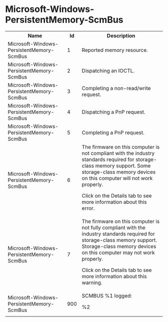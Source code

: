 # Microsoft-Windows-PersistentMemory-ScmBus

<table>
<colgroup><col/><col/><col/></colgroup>
<tr><th>Name</th><th>Id</th><th>Description</th></tr>
<tr><td>Microsoft-Windows-PersistentMemory-ScmBus</td><td>1</td><td>Reported memory resource.</td></tr>
<tr><td>Microsoft-Windows-PersistentMemory-ScmBus</td><td>2</td><td>Dispatching an IOCTL.</td></tr>
<tr><td>Microsoft-Windows-PersistentMemory-ScmBus</td><td>3</td><td>Completing a non-read/write request.</td></tr>
<tr><td>Microsoft-Windows-PersistentMemory-ScmBus</td><td>4</td><td>Dispatching a PnP request.</td></tr>
<tr><td>Microsoft-Windows-PersistentMemory-ScmBus</td><td>5</td><td>Completing a PnP request.</td></tr>
<tr><td>Microsoft-Windows-PersistentMemory-ScmBus</td><td>6</td><td>The firmware on this computer is not compliant with the industry standards required for storage-class memory support. Some storage-class memory devices on this computer will not work properly.             

Click on the Details tab to see more information about this error.</td></tr>
<tr><td>Microsoft-Windows-PersistentMemory-ScmBus</td><td>7</td><td>The firmware on this computer is not fully compliant with the industry standards required for storage-class memory support. Storage-class memory devices on this computer may not work properly.             

Click on the Details tab to see more information about this warning.</td></tr>
<tr><td>Microsoft-Windows-PersistentMemory-ScmBus</td><td>900</td><td>SCMBUS %1 logged:             
             
 %2</td></tr>
</table>
